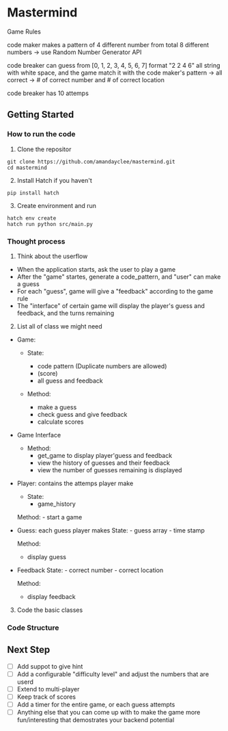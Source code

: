 # Mastermind
Game Rules


code maker makes a pattern of 4 different number from total 8 different numbers
-> use Random Number Generator API

code breaker can guess from [0, 1, 2, 3, 4, 5, 6, 7]
format "2 2 4 6" all string with white space, and the game match it with the code maker's pattern
-> all correct
-> # of correct number and # of correct location

code breaker has 10 attemps



## Getting Started
### How to run the code

1. Clone the repositor
```
git clone https://github.com/amandayclee/mastermind.git
cd mastermind
```

2. Install Hatch if you haven't
```
pip install hatch
```

3. Create environment and run
```
hatch env create
hatch run python src/main.py
```

### Thought process
1. Think about the userflow
- When the application starts, ask the user to play a game
- After the "game" startes, generate a code_pattern, and "user" can make a guess
- For each "guess", game will give a "feedback" according to the game rule
- The "interface" of certain game will display the player's guess and feedback, and the turns remaining

2. List all of class we might need
- Game:
    - State:
        - code pattern (Duplicate numbers are allowed)
        - (score)
        - all guess and feedback

    - Method:
        - make a guess
        - check guess and give feedback
        - calculate scores

- Game Interface
    - Method:
        - get_game to display player'guess and feedback
        - view the history of guesses and their feedback
        - view the number of guesses remaining is displayed

- Player: contains the attemps player make
    - State:
        - game_history

    Method:
        - start a game

- Guess: each guess player makes
    State:
        - guess array
        - time stamp
    
    Method:
    - display guess


- Feedback
    State:
        - correct number
        - correct location

    Method:
    - display feedback

3. Code the basic classes

### Code Structure

## Next Step
- [ ] Add suppot to give hint
- [ ] Add a configurable "difficulty level" and adjust the numbers that are userd
- [ ] Extend to multi-player
- [ ] Keep track of scores
- [ ] Add a timer for the entire game, or each guess attempts
- [ ] Anything else that you can come up with to make the game more fun/interesting that demostrates your backend potential